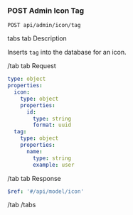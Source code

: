 ### POST Admin Icon Tag

```
POST api/admin/icon/tag
```

tabs
tab Description

Inserts `tag` into the database for an icon.

/tab
tab Request

```yaml
type: object
properties:
  icon:
    type: object
    properties:
      id:
        type: string
        format: uuid
  tag:
    type: object
    properties:
      name:
        type: string
        example: user
```

/tab
tab Response

```yaml
$ref: '#/api/model/icon'
```

/tab
/tabs